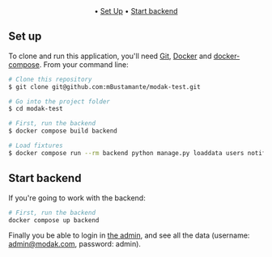 
<div align="center">
  • <a href="#set-up">Set Up</a>
  • <a href="#start-backend">Start backend</a>
</div>

## Set up

To clone and run this application, you'll need [Git](https://git-scm.com), [Docker](https://www.docker.com/) and [docker-compose](https://docs.docker.com/compose/install/). From your command line:

```bash
# Clone this repository
$ git clone git@github.com:mBustamante/modak-test.git

# Go into the project folder
$ cd modak-test

# First, run the backend  
$ docker compose build backend

# Load fixtures
$ docker compose run --rm backend python manage.py loaddata users notifications_types
```

## Start backend

If you're going to work with the backend:

```bash
# First, run the backend  
docker compose up backend
```
Finally you be able to login in [the admin](http://localhost:8000/admin), and see all the data (username: admin@modak.com, password: admin).